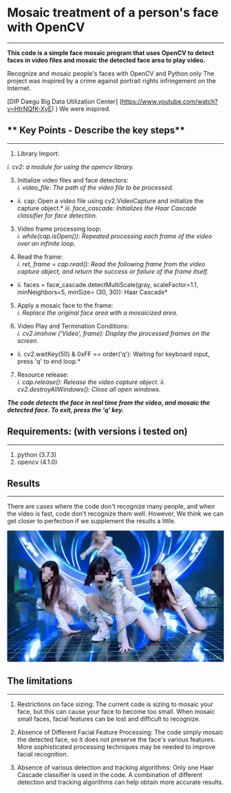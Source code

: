 # **Mosaic treatment of a person's face with OpenCV**
----

**This code is a simple face mosaic program that uses OpenCV to detect faces in video files and mosaic the detected face area to play video.**

 Recognize and mosaic people's faces with OpenCV and Python only
The project was inspired by a crime against portrait rights infringement on the Internet. 

 [DIP Daegu Big Data Utilization Center] (https://www.youtube.com/watch?v=HtrNQfK-XyE) ) 
We were inspired.

## ** Key Points - Describe the key steps**
---
1. Library Import:
   
*i. cv2: a module for using the opencv library.*

3. Initialize video files and face detectors:    
  *i. video_file: The path of the video file to be processed.*    
* ii. cap: Open a video file using cv2.VideoCapture and initialize the capture object.*
*iii. face_cascade: Initializes the Haar Cascade classifier for face detection.*         

3. Video frame processing loop:                
  *i. while(cap.isOpen()): Repeated processing each frame of the video over an infinite loop.*         

4. Read the frame:               
  *i. ret, frame = cap.read(): Read the following frame from the video capture object, and 
     return the success or failure of the frame itself.*
* ii. faces = face_cascade.detectMultiScale(gray, scaleFactor=1.1, minNeighbors=5, minSize= 
    (30, 30)): Haar Cascade*         
   
5. Apply a mosaic face to the frame:                
  *i. Replace the original face area with a mosaicized area.*           

6. Video Play and Termination Conditions:           
  *i. cv2.imshow ('Video', frame): Display the processed frames on the screen.*
* ii. cv2.waitKey(50) & 0xFF == order('q'): Waiting for keyboard input, press 'q' to end 
     loop.*          
   
7. Resource release:            
  *i. cap.release(): Release the video capture object.*
 *ii. cv2.destroyAllWindows(): Close all open windows.*            

***The code detects the face in real time from the video, and mosaic the detected face. To exit, press the 'q' key.***

## **Requirements: (with versions i tested on)**
---
1. python (3.7.3)
2. opencv (4.1.0)

## **Results**
---
 There are cases where the code don't recognize many people, and when the video is fast, code don't recognize them well. However, We think we can get closer to perfection if we supplement the results a little.          

![Result1](123.gif)         

## **The limitations**
---
1. Restrictions on face sizing: The current code is sizing to mosaic your face, but this can cause your face to become too small. When mosaic small faces, facial features can be lost and difficult to recognize.

2. Absence of Different Facial Feature Processing: The code simply mosaic the detected face, so it does not preserve the face's various features. More sophisticated processing techniques may be needed to improve facial recognition.

3. Absence of various detection and tracking algorithms: Only one Haar Cascade classifier is used in the code. A combination of different detection and tracking algorithms can help obtain more accurate results.
